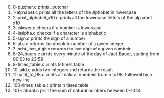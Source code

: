 0. 0-putchar.c prints _putchar
1. 1-alphabet.c prints all the letters of the alphabet in lowercase
2. 2-print_alphabet_x10.c prints all the lowercase letters of the alphabet x10
3. 3-islower.c checks if a number is lowercase
4. 4-isalpha.c checks if a character is alphabetic
5. 5-sign.c prints the sign of a number
6. 6-abs.c returns the absolute number of a given integer
7. 7-print_last_digit.c returns the last digit of a given numbeir
8. 8-24_hours.c prints every minute of the day of Jack Bauer, starting from 00:00 to 23:59
9. 9-times_table.c prints 9 times table
10. 10-add.c adds two integers and returns the result
11. 11-print_to_98.c prints all natural numbers from n to 98, followed by a new line.
12. 100-times_table.c prints n times table
13. 101-natural.c print the sum of natural numbers between 0-1024
